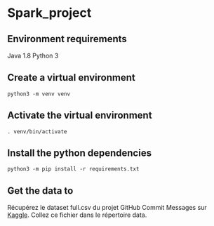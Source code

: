 # Spark_project

## Environment requirements

Java 1.8
Python 3

## Create a virtual environment

```
python3 -m venv venv
```

## Activate the virtual environment

```
. venv/bin/activate
```

## Install the python dependencies

```
python3 -m pip install -r requirements.txt
```

## Get the data to 
Récupérez le dataset full.csv du projet GitHub Commit Messages sur [Kaggle](https://www.kaggle.com/dhruvildave/github-commit-messages-dataset).
Collez ce fichier dans le répertoire data.
